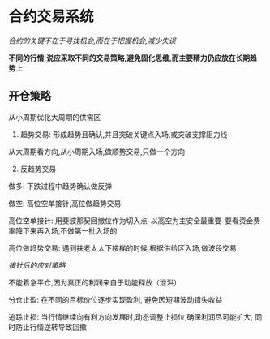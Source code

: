 # 合约交易系统

_合约的关键不在于寻找机会,而在于把握机会,减少失误_

**不同的行情,说应采取不同的交易策略,避免固化思维,而主要精力仍应放在长期趋势上**

## 开仓策略

从小周期优化大周期的供需区

1. 趋势交易: 形成趋势且确认,并且突破关键点入场,或突破支撑阻力线

从大周期看方向,从小周期入场,做顺势交易,只做一个方向

2. 反趋势交易

做多: 下跌过程中趋势确认做反弹

做空: 高位空单接针,高位做趋势交易

高位空单接针: 用斐波那契回撤位作为切入点-以高空为主安全最重要-要看资金费率降下来再入场,不做第一批入场的

高位做趋势交易: 遇到扶老太太下楼梯的时候,根据供给区入场,做波段交易

_接针后的应对策略_

不能着急平仓,因为真正的利润来自于动能释放（泄洪）

分仓止盈: 在不同的目标价位逐步实现盈利, 避免因短期波动错失收益

追踪止损: 当行情继续向有利方向发展时,动态调整止损位,确保利润尽可能扩大, 同时防止行情逆转导致回撤


